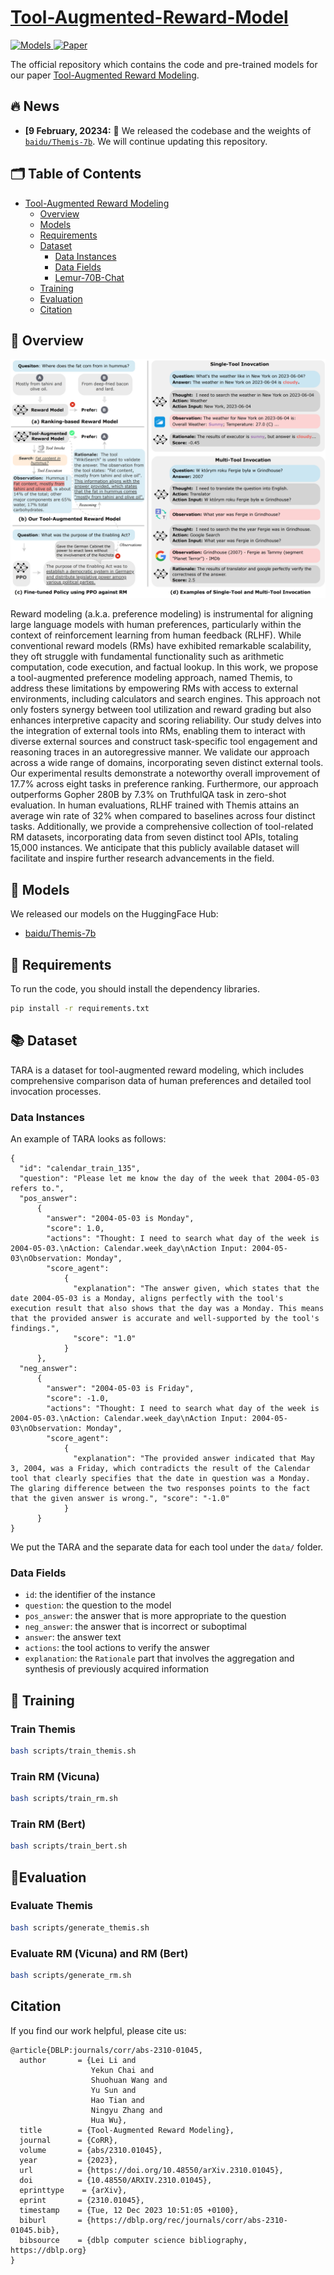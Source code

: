 # [Tool-Augmented-Reward-Model](https://arxiv.org/abs/2310.01045)

   <a href="https://huggingface.co/baidu" target="_blank">
      <img alt="Models" src="https://img.shields.io/badge/🤗-Models-blue" />
   </a>
  <a href="https://arxiv.org/abs/2310.01045" target="_blank">
      <img alt="Paper" src="https://img.shields.io/badge/📜-Paper-purple" />
   </a>

The official repository which contains the code and pre-trained models for our paper [Tool-Augmented Reward Modeling](https://arxiv.org/pdf/2310.01045.pdf).


## 🔥 News

* **[9 February, 20234:** 🎉 We released the codebase and the weights of [`baidu/Themis-7b`](https://huggingface.co/baidu/Themis-7b). We will continue updating this repository.

## 🗂️ Table of Contents

- [Tool-Augmented Reward Modeling](#Tool-Augmented-Reward-Modeling)
  - [Overview](#overview)
  - [Models](#models)
  - [Requirements](#requirements)
  - [Dataset](#dataset)
    - [Data Instances](#data-instances)
    - [Data Fields](#data-fields)
    - [Lemur-70B-Chat](#lemur-70b-chat)
  - [Training](#training)
  - [Evaluation](#evaluation)
  - [Citation](#citation)

## 🌟 Overview

<div align="center">
  <img src="resource/model.png">
</div>

Reward modeling (a.k.a. preference modeling) is instrumental for aligning large language models with human preferences, particularly within the context of reinforcement learning from human feedback (RLHF). While conventional reward models (RMs) have exhibited remarkable scalability, they oft struggle with fundamental functionality such as arithmetic computation, code execution, and factual lookup. In this work, we propose a tool-augmented preference modeling approach, named Themis, to address these limitations by empowering RMs with access to external environments, including calculators and search engines. 
This approach not only fosters synergy between tool utilization and reward grading but also enhances interpretive capacity and scoring reliability.
Our study delves into the integration of external tools into RMs, enabling them to interact with diverse external sources and construct task-specific tool engagement and reasoning traces in an autoregressive manner. We validate our approach across a wide range of domains, incorporating seven distinct external tools. Our experimental results demonstrate a noteworthy overall improvement of 17.7% across eight tasks in preference ranking. Furthermore, our approach outperforms Gopher 280B by 7.3\% on TruthfulQA task in zero-shot evaluation. In human evaluations, RLHF trained with Themis attains an average win rate of 32\% when compared to baselines across four distinct tasks. Additionally, we provide a comprehensive collection of tool-related RM datasets, incorporating data from seven distinct tool APIs, totaling 15,000 instances. We anticipate that this publicly available dataset will facilitate and inspire further research advancements in the field.


## 📌 Models

We released our models on the HuggingFace Hub:

* [baidu/Themis-7b](https://huggingface.co/baidu/Themis-7b)


## 📕 Requirements

To run the code, you should install the dependency libraries.

```bash
pip install -r requirements.txt
```

## 📚 Dataset
TARA is a dataset for tool-augmented reward modeling, which includes comprehensive comparison data of human preferences and detailed tool invocation processes.

### Data Instances

An example of TARA looks as follows:

```text
{
  "id": "calendar_train_135", 
  "question": "Please let me know the day of the week that 2004-05-03 refers to.", 
  "pos_answer": 
      {
        "answer": "2004-05-03 is Monday", 
        "score": 1.0, 
        "actions": "Thought: I need to search what day of the week is 2004-05-03.\nAction: Calendar.week_day\nAction Input: 2004-05-03\nObservation: Monday", 
        "score_agent": 
            {
              "explanation": "The answer given, which states that the date 2004-05-03 is a Monday, aligns perfectly with the tool's execution result that also shows that the day was a Monday. This means that the provided answer is accurate and well-supported by the tool's findings.", 
              "score": "1.0"
            }
      }, 
  "neg_answer": 
      {
        "answer": "2004-05-03 is Friday", 
        "score": -1.0, 
        "actions": "Thought: I need to search what day of the week is 2004-05-03.\nAction: Calendar.week_day\nAction Input: 2004-05-03\nObservation: Monday", 
        "score_agent": 
            {
              "explanation": "The provided answer indicated that May 3, 2004, was a Friday, which contradicts the result of the Calendar tool that clearly specifies that the date in question was a Monday. The glaring difference between the two responses points to the fact that the given answer is wrong.", "score": "-1.0"
            }
      }
}
```

We put the TARA and the separate data for each tool under the `data/` folder.

### Data Fields
- `id`: the identifier of the instance
- `question`: the question to the model
- `pos_answer`: the answer that is more appropriate to the question
- `neg_answer`: the answer that is incorrect or suboptimal
- `answer`: the answer text
- `actions`: the tool actions to verify the answer
- `explanation`: the `Rationale` part that involves the aggregation and synthesis of previously acquired information

## 🚀 Training

### Train Themis
```bash
bash scripts/train_themis.sh
```

### Train RM (Vicuna)
```bash
bash scripts/train_rm.sh
```

### Train RM (Bert)

```bash
bash scripts/train_bert.sh
```

## 🚁Evaluation

### Evaluate Themis
```bash
bash scripts/generate_themis.sh
```

### Evaluate RM (Vicuna) and RM (Bert)
```bash
bash scripts/generate_rm.sh
```


## Citation

If you find our work helpful, please cite us:

```
@article{DBLP:journals/corr/abs-2310-01045,
  author       = {Lei Li and
                  Yekun Chai and
                  Shuohuan Wang and
                  Yu Sun and
                  Hao Tian and
                  Ningyu Zhang and
                  Hua Wu},
  title        = {Tool-Augmented Reward Modeling},
  journal      = {CoRR},
  volume       = {abs/2310.01045},
  year         = {2023},
  url          = {https://doi.org/10.48550/arXiv.2310.01045},
  doi          = {10.48550/ARXIV.2310.01045},
  eprinttype    = {arXiv},
  eprint       = {2310.01045},
  timestamp    = {Tue, 12 Dec 2023 10:51:05 +0100},
  biburl       = {https://dblp.org/rec/journals/corr/abs-2310-01045.bib},
  bibsource    = {dblp computer science bibliography, https://dblp.org}
}
```